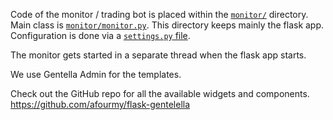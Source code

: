 Code of the monitor / trading bot is placed within the [`monitor/`](https://github.com/mammuth/bitcoin-arbitrage-trading-bot/blob/master/bitcoin_arbitrage/monitor) directory. Main class is [`monitor/monitor.py`](https://github.com/mammuth/bitcoin-arbitrage-trading-bot/blob/master/bitcoin_arbitrage/monitor/monitor.py). This directory keeps mainly the flask app. Configuration is done via a [`settings.py` file](https://github.com/mammuth/bitcoin-arbitrage-trading-bot/blob/master/bitcoin_arbitrage/monitor/settings_sample.py).

The monitor gets started in a separate thread when the flask app starts.

We use Gentella Admin for the templates.

Check out the GitHub repo for all the available widgets and components.
https://github.com/afourmy/flask-gentelella
